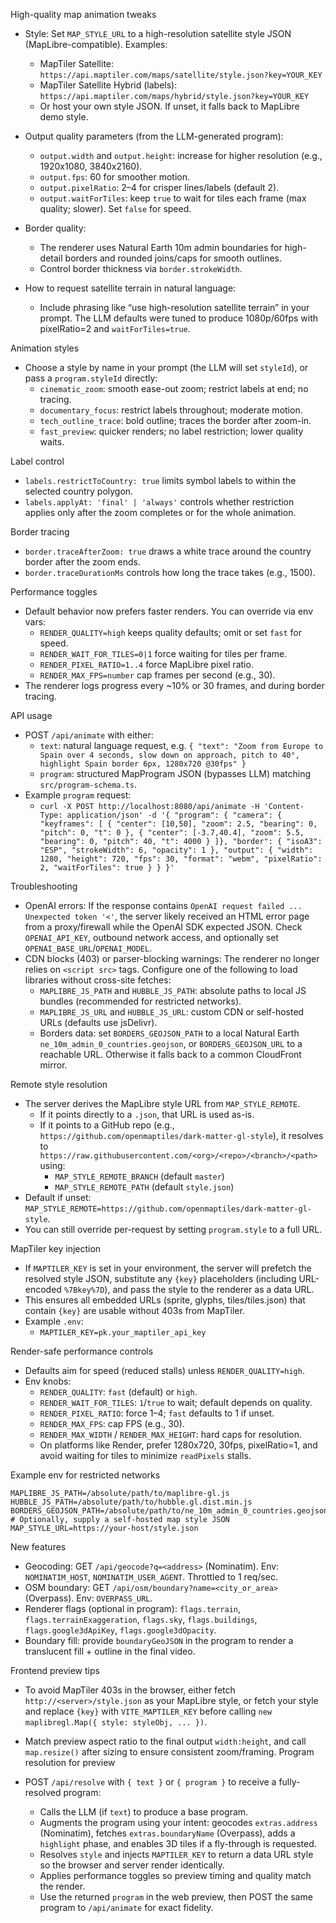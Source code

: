 High-quality map animation tweaks

- Style: Set `MAP_STYLE_URL` to a high-resolution satellite style JSON (MapLibre-compatible). Examples:
  - MapTiler Satellite: `https://api.maptiler.com/maps/satellite/style.json?key=YOUR_KEY`
  - MapTiler Satellite Hybrid (labels): `https://api.maptiler.com/maps/hybrid/style.json?key=YOUR_KEY`
  - Or host your own style JSON. If unset, it falls back to MapLibre demo style.

- Output quality parameters (from the LLM-generated program):
  - `output.width` and `output.height`: increase for higher resolution (e.g., 1920x1080, 3840x2160).
  - `output.fps`: 60 for smoother motion.
  - `output.pixelRatio`: 2–4 for crisper lines/labels (default 2).
  - `output.waitForTiles`: keep `true` to wait for tiles each frame (max quality; slower). Set `false` for speed.

- Border quality:
  - The renderer uses Natural Earth 10m admin boundaries for high-detail borders and rounded joins/caps for smooth outlines.
  - Control border thickness via `border.strokeWidth`.

- How to request satellite terrain in natural language:
  - Include phrasing like “use high-resolution satellite terrain” in your prompt. The LLM defaults were tuned to produce 1080p/60fps with pixelRatio=2 and `waitForTiles=true`.

Animation styles

- Choose a style by name in your prompt (the LLM will set `styleId`), or pass a `program.styleId` directly:
  - `cinematic_zoom`: smooth ease-out zoom; restrict labels at end; no tracing.
  - `documentary_focus`: restrict labels throughout; moderate motion.
  - `tech_outline_trace`: bold outline; traces the border after zoom-in.
  - `fast_preview`: quicker renders; no label restriction; lower quality waits.

Label control

- `labels.restrictToCountry: true` limits symbol labels to within the selected country polygon.
- `labels.applyAt: 'final' | 'always'` controls whether restriction applies only after the zoom completes or for the whole animation.

Border tracing

- `border.traceAfterZoom: true` draws a white trace around the country border after the zoom ends.
- `border.traceDurationMs` controls how long the trace takes (e.g., 1500).

Performance toggles

- Default behavior now prefers faster renders. You can override via env vars:
  - `RENDER_QUALITY=high` keeps quality defaults; omit or set `fast` for speed.
  - `RENDER_WAIT_FOR_TILES=0|1` force waiting for tiles per frame.
  - `RENDER_PIXEL_RATIO=1..4` force MapLibre pixel ratio.
  - `RENDER_MAX_FPS=number` cap frames per second (e.g., 30).
- The renderer logs progress every ~10% or 30 frames, and during border tracing.

API usage

- POST `/api/animate` with either:
  - `text`: natural language request, e.g. `{ "text": "Zoom from Europe to Spain over 4 seconds, slow down on approach, pitch to 40°, highlight Spain border 6px, 1280x720 @30fps" }`
  - `program`: structured MapProgram JSON (bypasses LLM) matching `src/program-schema.ts`.
- Example `program` request:
  - `curl -X POST http://localhost:8080/api/animate -H 'Content-Type: application/json' -d '{
    "program": {
      "camera": { "keyframes": [
        { "center": [10,50], "zoom": 2.5, "bearing": 0, "pitch": 0, "t": 0 },
        { "center": [-3.7,40.4], "zoom": 5.5, "bearing": 0, "pitch": 40, "t": 4000 }
      ]},
      "border": { "isoA3": "ESP", "strokeWidth": 6, "opacity": 1 },
      "output": { "width": 1280, "height": 720, "fps": 30, "format": "webm", "pixelRatio": 2, "waitForTiles": true }
    }
  }'`

Troubleshooting

- OpenAI errors: If the response contains `OpenAI request failed ... Unexpected token '<'`, the server likely received an HTML error page from a proxy/firewall while the OpenAI SDK expected JSON. Check `OPENAI_API_KEY`, outbound network access, and optionally set `OPENAI_BASE_URL`/`OPENAI_MODEL`.
- CDN blocks (403) or parser-blocking warnings: The renderer no longer relies on `<script src>` tags. Configure one of the following to load libraries without cross-site fetches:
  - `MAPLIBRE_JS_PATH` and `HUBBLE_JS_PATH`: absolute paths to local JS bundles (recommended for restricted networks).
  - `MAPLIBRE_JS_URL` and `HUBBLE_JS_URL`: custom CDN or self-hosted URLs (defaults use jsDelivr).
  - Borders data: set `BORDERS_GEOJSON_PATH` to a local Natural Earth `ne_10m_admin_0_countries.geojson`, or `BORDERS_GEOJSON_URL` to a reachable URL. Otherwise it falls back to a common CloudFront mirror.

Remote style resolution

- The server derives the MapLibre style URL from `MAP_STYLE_REMOTE`.
  - If it points directly to a `.json`, that URL is used as-is.
  - If it points to a GitHub repo (e.g., `https://github.com/openmaptiles/dark-matter-gl-style`), it resolves to `https://raw.githubusercontent.com/<org>/<repo>/<branch>/<path>` using:
    - `MAP_STYLE_REMOTE_BRANCH` (default `master`)
    - `MAP_STYLE_REMOTE_PATH` (default `style.json`)
- Default if unset: `MAP_STYLE_REMOTE=https://github.com/openmaptiles/dark-matter-gl-style`.
- You can still override per-request by setting `program.style` to a full URL.

MapTiler key injection

- If `MAPTILER_KEY` is set in your environment, the server will prefetch the resolved style JSON, substitute any `{key}` placeholders (including URL-encoded `%7Bkey%7D`), and pass the style to the renderer as a data URL.
- This ensures all embedded URLs (sprite, glyphs, tiles/tiles.json) that contain `{key}` are usable without 403s from MapTiler.
- Example `.env`:
  - `MAPTILER_KEY=pk.your_maptiler_api_key`

Render-safe performance controls

- Defaults aim for speed (reduced stalls) unless `RENDER_QUALITY=high`.
- Env knobs:
  - `RENDER_QUALITY`: `fast` (default) or `high`.
  - `RENDER_WAIT_FOR_TILES`: `1`/`true` to wait; default depends on quality.
  - `RENDER_PIXEL_RATIO`: force 1–4; `fast` defaults to 1 if unset.
  - `RENDER_MAX_FPS`: cap FPS (e.g., 30).
  - `RENDER_MAX_WIDTH` / `RENDER_MAX_HEIGHT`: hard caps for resolution.
  - On platforms like Render, prefer 1280x720, 30fps, pixelRatio=1, and avoid waiting for tiles to minimize `readPixels` stalls.

Example env for restricted networks

```
MAPLIBRE_JS_PATH=/absolute/path/to/maplibre-gl.js
HUBBLE_JS_PATH=/absolute/path/to/hubble.gl.dist.min.js
BORDERS_GEOJSON_PATH=/absolute/path/to/ne_10m_admin_0_countries.geojson
# Optionally, supply a self-hosted map style JSON
MAP_STYLE_URL=https://your-host/style.json
```
New features

- Geocoding: GET `/api/geocode?q=<address>` (Nominatim). Env: `NOMINATIM_HOST`, `NOMINATIM_USER_AGENT`. Throttled to 1 req/sec.
- OSM boundary: GET `/api/osm/boundary?name=<city_or_area>` (Overpass). Env: `OVERPASS_URL`.
- Renderer flags (optional in program): `flags.terrain`, `flags.terrainExaggeration`, `flags.sky`, `flags.buildings`, `flags.google3dApiKey`, `flags.google3dOpacity`.
- Boundary fill: provide `boundaryGeoJSON` in the program to render a translucent fill + outline in the final video.

Frontend preview tips

- To avoid MapTiler 403s in the browser, either fetch `http://<server>/style.json` as your MapLibre style, or fetch your style and replace `{key}` with `VITE_MAPTILER_KEY` before calling `new maplibregl.Map({ style: styleObj, ... })`.
- Match preview aspect ratio to the final output `width:height`, and call `map.resize()` after sizing to ensure consistent zoom/framing.
Program resolution for preview

- POST `/api/resolve` with `{ text }` or `{ program }` to receive a fully-resolved program:
  - Calls the LLM (if `text`) to produce a base program.
  - Augments the program using your intent: geocodes `extras.address` (Nominatim), fetches `extras.boundaryName` (Overpass), adds a `highlight` phase, and enables 3D tiles if a fly-through is requested.
  - Resolves `style` and injects `MAPTILER_KEY` to return a data URL style so the browser and server render identically.
  - Applies performance toggles so preview timing and quality match the render.
  - Use the returned `program` in the web preview, then POST the same program to `/api/animate` for exact fidelity.
